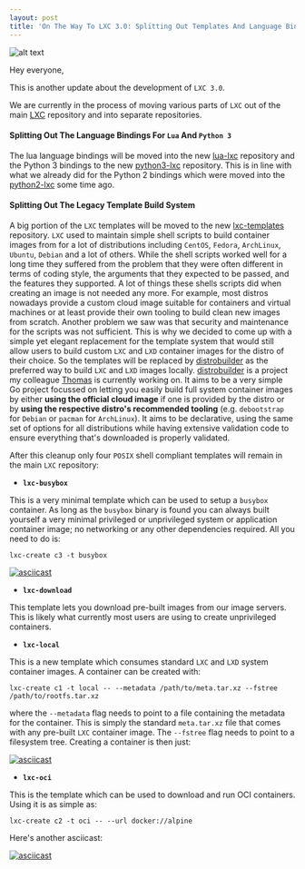 ```yaml
---
layout: post
title: 'On The Way To LXC 3.0: Splitting Out Templates And Language Bindings'
---
```


![alt text](https://linuxcontainers.org/static/img/containers.png)

Hey everyone,

This is another update about the development of `LXC 3.0`.

We are currently in the process of moving various parts of `LXC` out of the
main [LXC](https://github.com/lxc/lxc) repository and into separate
repositories.

#### Splitting Out The Language Bindings For `Lua` And `Python 3`

The lua language bindings will be moved into the new
[lua-lxc](https://github.com/lxc/lua-lxc) repository and the Python 3 bindings
to the new [python3-lxc](https://github.com/lxc/python3-lxc) repository.
This is in line with what we already did for the Python 2 bindings which were
moved into the [python2-lxc](https://github.com/lxc/python2-lxc) some time ago.

#### Splitting Out The Legacy Template Build System

A big portion of the `LXC` templates will be moved to the new
[lxc-templates](https://github.com/lxc/lxc-templates) repository.
`LXC` used to maintain simple shell scripts to build container images from for
a lot of distributions including `CentOS`, `Fedora`, `ArchLinux`, `Ubuntu`,
`Debian` and a lot of others. While the shell scripts worked well for a long
time they suffered from the problem that they were often different in terms of
coding style, the arguments that they expected to be passed, and the features
they supported. A lot of things these shells scripts did when creating an image
is not needed any more. For example, most distros nowadays provide a custom
cloud image suitable for containers and virtual machines or at least provide
their own tooling to build clean new images from scratch. Another problem we
saw was that security and maintenance for the scripts was not sufficient. This
is why we decided to come up with a simple yet elegant replacement for the
template system that would still allow users to build custom `LXC` and `LXD`
container images for the distro of their choice. So the templates will be
replaced by [distrobuilder](https://github.com/lxc/distrobuilder) as the
preferred way to build `LXC` and `LXD` images locally.
[distrobuilder](https://github.com/lxc/distrobuilder) is a project my colleague
[Thomas](https://github.com/monstermunchkin) is currently working on. It aims
to be a very simple Go project focussed on letting you easily build full system
container images by either **using the official cloud image** if one is
provided by the distro or by **using the respective distro's recommended
tooling** (e.g. `debootstrap` for `Debian` or `pacman` for `ArchLinux`). It
aims to be declarative, using the same set of options for all distributions
while having extensive validation code to ensure everything that's downloaded
is properly validated.

After this cleanup only four `POSIX` shell compliant templates will remain in
the main `LXC` repository:

- **`lxc-busybox`**

This is a very minimal template which can be used to setup a `busybox`
container. As long as the `busybox` binary is found you can always built
yourself a very minimal privileged or unprivileged system or application
container image; no networking or any other dependencies required. All you need
to do is:
```
lxc-create c3 -t busybox
```

[![asciicast](https://asciinema.org/a/165788.png)](https://asciinema.org/a/165788)

- **`lxc-download`**

This template lets you download pre-built images from our image servers. This
is likely what currently most users are using to create unprivileged
containers.

- **`lxc-local`**

This is a new template which consumes standard `LXC` and `LXD` system
container images. A container can be created with:
```
lxc-create c1 -t local -- --metadata /path/to/meta.tar.xz --fstree /path/to/rootfs.tar.xz
```

where the `--metadata` flag needs to point to a file containing the metadata
for the container. This is simply the standard `meta.tar.xz` file that comes
with any pre-built `LXC` container image. The `--fstree` flag needs to point to
a filesystem tree. Creating a container is then just:

[![asciicast](https://asciinema.org/a/165783.png)](https://asciinema.org/a/165783)

- **`lxc-oci`**

This is the template which can be used to download and run OCI containers.
Using it is as simple as:
```
lxc-create c2 -t oci -- --url docker://alpine
```
Here's another asciicast:

[![asciicast](https://asciinema.org/a/165784.png)](https://asciinema.org/a/165784)


